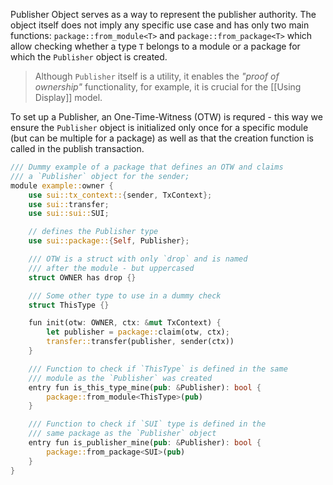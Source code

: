 Publisher Object serves as a way to represent the publisher authority. The object itself does not imply any specific use case and has only two main functions: `package::from_module<T>` and `package::from_package<T>` which allow checking whether a type `T` belongs to a module or a package for which the `Publisher` object is created.

> Although `Publisher` itself is a utility, it enables the _"proof of ownership"_ functionality, for example, it is crucial for the [[Using Display]] model.

To set up a Publisher, an One-Time-Witness (OTW) is requred - this way we ensure the `Publisher` object is initialized only once for a specific module (but can be multiple for a package) as well as that the creation function is called in the publish transaction.

```rust
/// Dummy example of a package that defines an OTW and claims
/// a `Publisher` object for the sender;
module example::owner {
    use sui::tx_context::{sender, TxContext};
    use sui::transfer;
    use sui::sui::SUI;

    // defines the Publisher type
    use sui::package::{Self, Publisher};

    /// OTW is a struct with only `drop` and is named 
    /// after the module - but uppercased
    struct OWNER has drop {}

    /// Some other type to use in a dummy check
    struct ThisType {}

    fun init(otw: OWNER, ctx: &mut TxContext) {
        let publisher = package::claim(otw, ctx);
        transfer::transfer(publisher, sender(ctx))
    }

    /// Function to check if `ThisType` is defined in the same
    /// module as the `Publisher` was created
    entry fun is_this_type_mine(pub: &Publisher): bool {
        package::from_module<ThisType>(pub)
    }

    /// Function to check if `SUI` type is defined in the
    /// same package as the `Publisher` object
    entry fun is_publisher_mine(pub: &Publisher): bool {
        package::from_package<SUI>(pub)
    }
}
```

